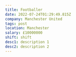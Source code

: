 ```yaml
---
title: Footballer
date: 2022-07-24T01:29:49.815Z
company: Manchester United
tags: post
location: Manchester
salary: £10000000
shift: shift
desc1: description 1
desc2: description 2
---
```

